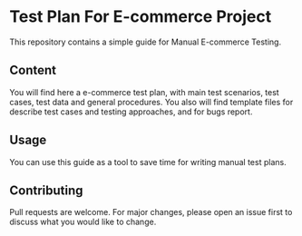 # Test Plan For E-commerce Project

This repository contains a simple guide for Manual E-commerce Testing.

## Content

You will find here a e-commerce test plan, with main test scenarios, test cases, test data and general procedures. You also will find template files for describe test cases and testing approaches, and for bugs report.


## Usage

You can use this guide as a tool to save time for writing manual test plans.

## Contributing

Pull requests are welcome. For major changes, please open an issue first
to discuss what you would like to change.
